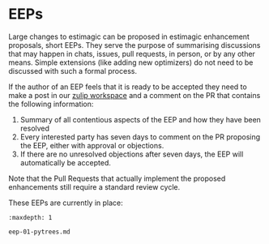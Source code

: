 # EEPs

Large changes to estimagic can be proposed in estimagic enhancement proposals, short
EEPs. They serve the purpose of summarising discussions
that may happen in chats, issues, pull requests, in person, or by any other means.
Simple extensions (like adding new optimizers) do not need to be discussed with such
a formal process.

If the author of an EEP feels that it is ready to be accepted they need to make a
post in our [zulip workspace](https://ose.zulipchat.com) and a comment on the PR that
contains the following information:

1. Summary of all contentious aspects of the EEP and how they have been resolved
2. Every interested party has seven days to comment on the PR proposing the EEP,
   either with approval or objections.
3. If there are no unresolved objections after seven days, the EEP will automatically
   be accepted.

Note that the Pull Requests that actually implement the proposed enhancements still
require a standard review cycle.

These EEPs are currently in place:

```{toctree}
:maxdepth: 1

eep-01-pytrees.md
```
